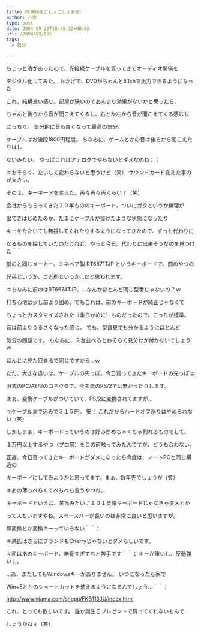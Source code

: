 ```yaml
---
title: PC関係をごしょごしょ変更＾＾
author: 八雲
type: post
date: 2004-09-26T10:45:22+00:00
url: /2004/09/595
tags:
  - 日記

---
```

ちょっと暇があったので、光接続ケーブルを買ってきてオーディオ関係を
  
デジタル化してみた。 おかげで、DVDがちゃんと5.1chで出力できるようになった＾＾
  
これ、結構良い感じ。部屋が狭いのであんまり効果がないかと思ったら、
  
ちゃんと後ろから音が聞こえてくるし、右とか左から音が聞こえてくる感じも
  
ばっちり。 気分的に音も良くなって最高の気分。
  
ケーブルはお値段1800円程度。 ちなみに、ゲームとかの音は後ろから聞こえたりはし
  
ないみたい。 やっぱこれはアナログでやらないとダメなのね；；
  
＃おそらく、たいして変わらないと思うけど（笑） サウンドカード変えた事のが大きい。

その２。キーボードを変えた。再々再々再くらい？（笑）
  
会社からもらってきた１０年もののキーボード、ついにガタというか無理が
  
出てきはじめたのか、たまにケーブルが抜けたような状態になったり
  
キーをたたいても無視してくれたりするようになってきたので、ずっと代わりに
  
なるものを探していたのだけれど、やっと今日。代わりに出来そうなのを見つけた＾＾
  
前のと同じメーカー、ミネベア製 RT6671TJP というキーボードで、前のやつの
  
兄弟というか、ご近所というか…だと思われます。
  
＃ちなみに前のはRT6674TJP。…なんかほとんど同じ型番じゃないの？ｗ
  
打ち心地は少し前より固め。でもこれは、前のキーボードが純正じゃなくて
  
ちょっとカスタマイズされた（柔らかめに）ものだったので、こっちが標準。
  
音は前よりうるさくなった感じ。 でも、型番見ても分かるようにほとんど
  
気分の問題です。 ちなみに、２台並べるとおそらく見分けが付かないでしょうｗ
  
ほんとに見た目まるで同じですから…ｗ
  
ただ、大きな違いは、ケーブルの先っぽ。今日買ってきたキーボードの先っぽは
  
旧式のPC/AT型のコネクタで、今主流のPS/2では無かったりします。
  
まぁ、変換ケーブルがついていて、PS/2に変換されてますが…
  
＃ケーブルまで込みで３１５円。 安！ これだからハードオフ巡りはやめられない（笑）

しかしまぁ、キーボードっていうのは好みがめちゃくちゃ割れるものでして、
  
１万円以上するやつ（プロ用）をこの前触ってみたんですが、どうも合わない。
  
正直、今日買ってきたキーボードがダメになったら今度は、ノートPCと同じ構造の
  
キーボードにしてみようかと思ってます。まぁ、数年先でしょうが（笑）
  
＃あの薄っぺらくてぺちぺち言うやつね。
  
キーボードといえば、某氏みたいに１０１英語キーボードじゃなきゃダメとか
  
って人もいますやね。スペースバーが長いのは非常に良いと思いますが。
  
無変換とか変換キーっていらない＾＾；
  
＃某氏はさらにブランドもCherryじゃないとダメらしいです。
  
＃私はあのキーボード、無骨すぎてちと苦手です＾＾； キーが重いし、反動強いし。

…あ、またしてもWindowsキーがありません。 いつになったら家で
  
Win+Eとかのショートカットを使えるようになるんでしょう…＾＾；
  
http://www.vtama.com/shopu/FKB113JU/index.html
  
これ、とっても欲しいです。 誰か誕生日プレゼントで買ってくれないもんで
  
しょうかねぇ（笑）
